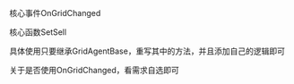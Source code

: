 核心事件OnGridChanged

核心函数SetSell

具体使用只要继承GridAgentBase，重写其中的方法，并且添加自己的逻辑即可

关于是否使用OnGridChanged，看需求自选即可
